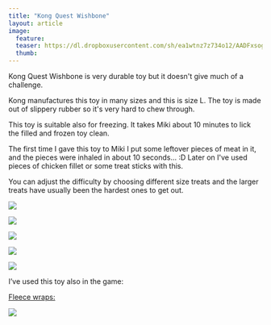 ```yaml
---
title: "Kong Quest Wishbone"
layout: article
image:
  feature:
  teaser: https://dl.dropboxusercontent.com/sh/ea1wtnz7z734o12/AADFxsogjVVx51lOyzFsG9XQa/aktivointilelut/kongit/DSC35072-245px.jpg
  thumb:
---
```


Kong Quest Wishbone is very durable toy but it doesn't give much of a challenge.

Kong manufactures this toy in many sizes and this is size L. The toy is made out of slippery rubber so it's very hard to chew through.

This toy is suitable also for freezing. It takes Miki about 10 minutes to lick the filled and frozen toy clean.

The first time I gave this toy to Miki I put some leftover pieces of meat in it, and the pieces were inhaled in about 10 seconds… :D Later on I've used pieces of chicken fillet or some treat sticks with this.

You can adjust the difficulty by choosing different size treats and the larger treats have usually been the hardest ones to get out. 

[![](https://dl.dropboxusercontent.com/sh/ea1wtnz7z734o12/AACFOIXF2rxtor8hynw1WWwNa/aktivointilelut/kongit/DSC34912-800px.jpg)](https://dl.dropboxusercontent.com/sh/ea1wtnz7z734o12/AACUo0NUZHIeoB3CoIk1xqLLa/aktivointilelut/kongit/DSC34912.jpg)

[![](https://dl.dropboxusercontent.com/sh/ea1wtnz7z734o12/AABWoLYmpldKCzoKFmr5iKgKa/aktivointilelut/kongit/DSC34977-800px.jpg)](https://dl.dropboxusercontent.com/sh/ea1wtnz7z734o12/AACFZb9OyLPoghu2EwpgFerDa/aktivointilelut/kongit/DSC34977.jpg)

[![](https://dl.dropboxusercontent.com/sh/ea1wtnz7z734o12/AAAO3-OS-l1pQQVs4S6O-Fbma/aktivointilelut/kongit/DSC35072-800px.jpg)](https://dl.dropboxusercontent.com/sh/ea1wtnz7z734o12/AADcGPCASU_m-TT6NQ0vqOa0a/aktivointilelut/kongit/DSC35072.jpg)

[![](https://dl.dropboxusercontent.com/sh/ea1wtnz7z734o12/AAAg0jMwxjIu71aSfyVb7Gasa/aktivointilelut/kongit/DSC35101-800px.jpg)](https://dl.dropboxusercontent.com/sh/ea1wtnz7z734o12/AAB5JX1Z7Ovz6N3tASJpRtCXa/aktivointilelut/kongit/DSC35101.jpg)

[![](https://dl.dropboxusercontent.com/sh/ea1wtnz7z734o12/AAAvJrBLyE3cWGQr9pmam4M3a/aktivointilelut/kongit/DSC25949_2-800px.jpg)](https://dl.dropboxusercontent.com/sh/ea1wtnz7z734o12/AAC3mAwfCOGqcQXJbKJ79lf3a/aktivointilelut/kongit/DSC25949_2.jpg)

I’ve used this toy also in the game:

[Fleece wraps:](/en/activation/fleece-wraps/)

[![](https://dl.dropboxusercontent.com/sh/ea1wtnz7z734o12/AADQNwBTbrzTttU0MWcmQ1R9a/aktivointi/fleecekiepit/DS06895-800px.jpg)](/en/activation/fleece-wraps/)
